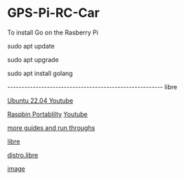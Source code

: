 # GPS-Pi-RC-Car

To install Go on the Rasberry Pi

sudo apt update

sudo apt upgrade

sudo apt install golang

------------------------------------------------------- libre 

[Ubuntu 22.04  ](https://distro.libre.computer/ci/ubuntu/22.04/)
[ Youtube ]( https://www.youtube.com/watch?v=MDji4Yn_i8Q)


[ Raspbin Portablilty]( https://github.com/libre-computer-project/libretech-raspbian-portability)
 [ Youtube ](https://www.youtube.com/watch?v=xetHqVwrjkE&t=180s)


[ more guides and run throughs ](https://www.youtube.com/c/LibreComputer)


[ libre]( https://hub.libre.computer/ )


[distro.libre ](https://distro.libre.computer/ci/ubuntu/22.04/)

[ image ](https://libre.computer/category/software/)

